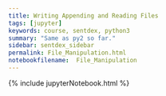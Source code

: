 ```yaml
---
title: Writing Appending and Reading Files
tags: [jupyter]
keywords: course, sentdex, python3
summary: "Same as py2 so far."
sidebar: sentdex_sidebar
permalink: File_Manipulation.html
notebookfilename:  File_Manipulation
---
```


{% include jupyterNotebook.html %}